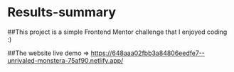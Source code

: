 # Results-summary
##This project is a simple Frontend Mentor challenge that I enjoyed coding  :)

##The website live demo => https://648aaa02fbb3a84806eedfe7--unrivaled-monstera-75af90.netlify.app/
